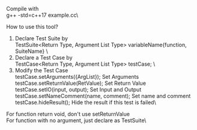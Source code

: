 Compile with \
    g++ -std=c++17 example.cc\

How to use this tool?
1. Declare Test Suite by \
    TestSuite<Return Type, Argument List Type> variableName{function, SuiteName} \
2. Declare a Test Case by \
    TestCase<Return Type, Argument List Type> testCase; \
3. Modify the Test Case \
    testCase.setArguments({ArgList}); Set Arguments\
    testCase.setReturnValue(RetValue); Set Return Value\
    testCase.setIO(input, output); Set Input and Output\
    testCase.setNameComment(name, comment); Set name and comment\
    testCase.hideResult(); Hide the result if this test is failed\

For function return void, don't use setReturnValue\
For function with no argument, just declare as TestSuite<Return Type>\